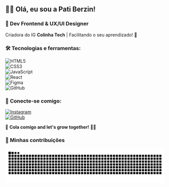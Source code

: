 ## 👩‍💻 Olá, eu sou a Pati Berzin! 

### 🚀 Dev Frontend & UX/UI Designer  
Criadora do IG **Colinha Tech** | Facilitando o seu aprendizado! 💜  

### 🛠️ **Tecnologias e ferramentas:**  
![HTML5](https://img.shields.io/badge/HTML5-E34F26?style=for-the-badge&logo=html5&logoColor=white)  
![CSS3](https://img.shields.io/badge/CSS3-1572B6?style=for-the-badge&logo=css3&logoColor=white)  
![JavaScript](https://img.shields.io/badge/JavaScript-F7DF1E?style=for-the-badge&logo=javascript&logoColor=black)  
![React](https://img.shields.io/badge/React-61DAFB?style=for-the-badge&logo=react&logoColor=black)  
![Figma](https://img.shields.io/badge/Figma-F24E1E?style=for-the-badge&logo=figma&logoColor=white)  
![GitHub](https://img.shields.io/badge/GitHub-181717?style=for-the-badge&logo=github&logoColor=white)  

### 📲 **Conecte-se comigo:**  
[![Instagram](https://img.shields.io/badge/Instagram-E4405F?style=for-the-badge&logo=instagram&logoColor=white)](https://instagram.com/colinhatech)  
[![GitHub](https://img.shields.io/badge/GitHub-181717?style=for-the-badge&logo=github&logoColor=white)](https://github.com/patiberzin)  

💜 **Cola comigo and let's grow together!** 🚀✨

### 🐍 Minhas contribuições
![Snake animation](https://github.com/patiberzin-dev/patiberzin-dev/blob/output/github-contribution-grid-snake.svg)
